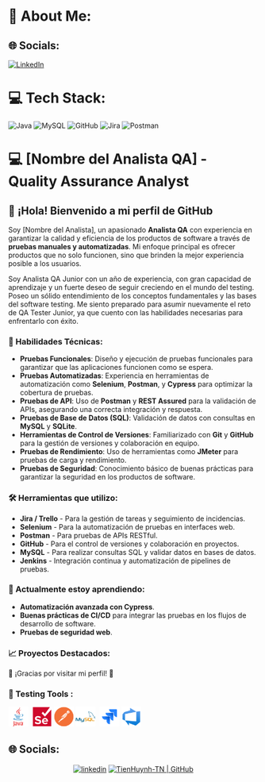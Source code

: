 
# 💫 About Me:

## 🌐 Socials:
[![LinkedIn](https://img.shields.io/badge/LinkedIn-%230077B5.svg?logo=linkedin&logoColor=white)](https://linkedin.com/in/https://www.linkedin.com/in/leandro-guiza-cortes-579b612ab/) 

# 💻 Tech Stack:
![Java](https://img.shields.io/badge/java-%23ED8B00.svg?style=for-the-badge&logo=openjdk&logoColor=white) ![MySQL](https://img.shields.io/badge/mysql-4479A1.svg?style=for-the-badge&logo=mysql&logoColor=white) ![GitHub](https://img.shields.io/badge/github-%23121011.svg?style=for-the-badge&logo=github&logoColor=white) ![Jira](https://img.shields.io/badge/jira-%230A0FFF.svg?style=for-the-badge&logo=jira&logoColor=white) ![Postman](https://img.shields.io/badge/Postman-FF6C37?style=for-the-badge&logo=postman&logoColor=white)

# 💻 **[Nombre del Analista QA]** - Quality Assurance Analyst

## 👋 ¡Hola! Bienvenido a mi perfil de GitHub
Soy [Nombre del Analista], un apasionado **Analista QA** con experiencia en garantizar la calidad y eficiencia de los productos de software a través de **pruebas manuales y automatizadas**. Mi enfoque principal es ofrecer productos que no solo funcionen, sino que brinden la mejor experiencia posible a los usuarios.

Soy Analista QA Junior con un año de experiencia, con gran capacidad de aprendizaje y un fuerte deseo de seguir creciendo en el mundo del testing. Poseo un sólido entendimiento de los conceptos fundamentales y las bases del software testing. Me siento preparado para asumir nuevamente el reto de QA Tester Junior, ya que cuento con las habilidades necesarias para enfrentarlo con éxito.

### 🚀 Habilidades Técnicas:
- **Pruebas Funcionales**: Diseño y ejecución de pruebas funcionales para garantizar que las aplicaciones funcionen como se espera.
- **Pruebas Automatizadas**: Experiencia en herramientas de automatización como **Selenium**, **Postman**, y **Cypress** para optimizar la cobertura de pruebas.
- **Pruebas de API**: Uso de **Postman** y **REST Assured** para la validación de APIs, asegurando una correcta integración y respuesta.
- **Pruebas de Base de Datos (SQL)**: Validación de datos con consultas en **MySQL** y **SQLite**.
- **Herramientas de Control de Versiones**: Familiarizado con **Git** y **GitHub** para la gestión de versiones y colaboración en equipo.
- **Pruebas de Rendimiento**: Uso de herramientas como **JMeter** para pruebas de carga y rendimiento.
- **Pruebas de Seguridad**: Conocimiento básico de buenas prácticas para garantizar la seguridad en los productos de software.

### 🛠️ Herramientas que utilizo:
- **Jira / Trello** - Para la gestión de tareas y seguimiento de incidencias.
- **Selenium** - Para la automatización de pruebas en interfaces web.
- **Postman** - Para pruebas de APIs RESTful.
- **GitHub** - Para el control de versiones y colaboración en proyectos.
- **MySQL** - Para realizar consultas SQL y validar datos en bases de datos.
- **Jenkins** - Integración continua y automatización de pipelines de pruebas.

### 🌱 Actualmente estoy aprendiendo:
- **Automatización avanzada con Cypress**.
- **Buenas prácticas de CI/CD** para integrar las pruebas en los flujos de desarrollo de software.
- **Pruebas de seguridad web**.

### 📈 Proyectos Destacados:


📎 ¡Gracias por visitar mi perfil! 🚀


### 🐞 Testing Tools :
<div>
   <img src="https://github.com/devicons/devicon/blob/master/icons/java/java-original-wordmark.svg" title="Java" alt="Java" width="40" height="40"/>&nbsp;
  <img src="https://github.com/devicons/devicon/blob/master/icons/selenium/selenium-original.svg" title="Selenium" **alt="Selenium" width="40" height="40"/>
  <img src="https://github.com/devicons/devicon/blob/master/icons/postman/postman-original.svg" title="Postman" **alt="Postman" width="40" height="40"/>
    <img src="https://github.com/devicons/devicon/blob/master/icons/mysql/mysql-original-wordmark.svg" title="MySQL"  alt="MySQL" width="40" height="40"/>&nbsp;
  <img src="https://github.com/devicons/devicon/blob/master/icons/jira/jira-original.svg" title="Jira" **alt="Jira" width="40" height="40"/>
  <img src="https://github.com/devicons/devicon/blob/master/icons/azuredevops/azuredevops-original.svg" title="Azure DevOps" **alt="Azure DevOps" width="40" height="40"/>
</div>

<!--icons and links-->

## 🌐 Socials:
<p align="center">
<a href="https://www.linkedin.com/in/leandro-guiza-cortes-579b612ab/" target="blank"><img align="center" src="https://user-images.githubusercontent.com/88904952/234979284-68c11d7f-1acc-4f0c-ac78-044e1037d7b0.png" alt="linkedin" height="50" width="50" /></a>
 <a href="https://github.com/LeandroGuizaCortes" target="_blank">
    <img align="center" alt="TienHuynh-TN | GitHub" width="50px" src="https://upload.wikimedia.org/wikipedia/commons/thumb/a/ae/Github-desktop-logo-symbol.svg/1024px-Github-desktop-logo-symbol.svg.png" /></a> 
</p>
 



